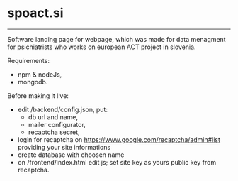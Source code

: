 # spoact.si
---
Software landing page for webpage, which was made for data menagment for psichiatrists who works on european ACT project in slovenia.

Requirements:
 - npm & nodeJs,
 - mongodb.

Before making it live:
  - edit /backend/config.json, put:
    - db url and name,
    - mailer configurator,
    - recaptcha secret,
  - login for recaptcha on https://www.google.com/recaptcha/admin#list providing your site informations
  - create database with choosen name
  - on /frontend/index.html edit js; set site key as yours public key from recaptcha.
